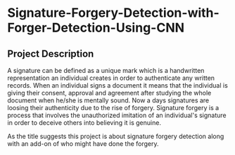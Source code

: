 # Signature-Forgery-Detection-with-Forger-Detection-Using-CNN
## Project Description
A signature can be defined as a unique mark which is a handwritten representation an individual creates in order to authenticate any written records. When an individual signs a document it means that the individual is giving their consent, approval and agreement after studying the whole document when he/she is mentally sound.
Now a days signatures are loosing their authenticity due to the rise of forgery. Signature forgery is a process that involves the unauthorized imitation of an individual's signature in order to deceive others into believing it is genuine.

As the title suggests this project is about signature forgery detection along with an add-on of who might have done the forgery. 
